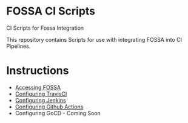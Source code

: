 # FOSSA CI Scripts
CI Scripts for Fossa Integration

This repository contains Scripts for use with integrating FOSSA into CI Pipelines.

# Instructions
  - [Accessing FOSSA](ACCESSING_FOSSA.md)
  - [Configuring TravisCI](travis_ci/SETUP.md)
  - [Configuring Jenkins](jenkins/SETUP.md)
  - [Configuring Github Actions](github_actions/SETUP.md)
  - Configuring GoCD - Coming Soon
